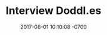 ---
title: "Interview Doddl.es"
description: Programming trivia to help you pass phone screens. Inspired by Interview Cake. (Coming soon, checkout the Github now).
layout: post
date: 2017-08-01 10:10:08 -0700
type: project
category: full-stack vue firebase
tags: none
permalink: /projects/doddles
external_url: https://github.com/ericwindmill/doddles
---